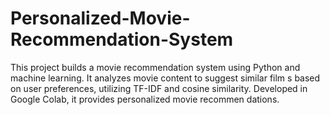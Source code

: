 # Personalized-Movie-Recommendation-System
This project builds a movie recommendation system using Python and machine learning. It analyzes movie content to suggest similar film s based on user preferences, utilizing TF-IDF and cosine similarity. Developed in Google Colab, it provides personalized movie recommen dations.
